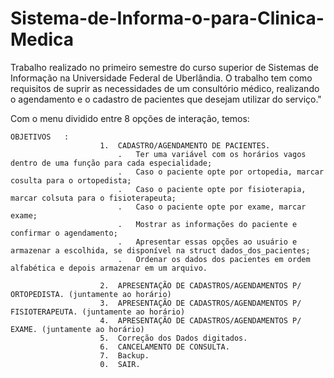 # Sistema-de-Informa-o-para-Clinica-Medica
Trabalho realizado no primeiro semestre do curso superior de Sistemas de Informação na Universidade Federal de Uberlândia. O trabalho tem como requisitos de suprir as necessidades de um consultório médico, realizando o agendamento e o cadastro de pacientes que desejam utilizar do serviço."

Com o menu dividido entre 8 opções de interação, temos:
    
    OBJETIVOS   :   
                        1.  CADASTRO/AGENDAMENTO DE PACIENTES.
                            .   Ter uma variável com os horários vagos dentro de uma função para cada especialidade;
                            .   Caso o paciente opte por ortopedia, marcar cosulta para o ortopedista;
                            .   Caso o paciente opte por fisioterapia, marcar colsuta para o fisioterapeuta;
                            .   Caso o paciente opte por exame, marcar exame;            
                            .   Mostrar as informações do paciente e confirmar o agendamento;
                            .   Apresentar essas opções ao usuário e armazenar a escolhida, se disponível na struct dados_dos_pacientes;
                            .   Ordenar os dados dos pacientes em ordem alfabética e depois armazenar em um arquivo.
                        
                        2.  APRESENTAÇÃO DE CADASTROS/AGENDAMENTOS P/ ORTOPEDISTA. (juntamente ao horário)
                        3.  APRESENTAÇÃO DE CADASTROS/AGENDAMENTOS P/ FISIOTERAPEUTA. (juntamente ao horário)
                        4.  APRESENTAÇÃO DE CADASTROS/AGENDAMENTOS P/ EXAME. (juntamente ao horário)
                        5.  Correção dos Dados digitados. 
                        6.  CANCELAMENTO DE CONSULTA.
                        7.  Backup.
                        0.  SAIR. 
